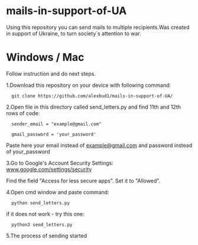 # mails-in-support-of-UA
Using this repository you can send mails to multiple recipients.Was created in support of Ukraine, to turn society`s attention to war.

# Windows / Mac

Follow instruction and do next steps.

1.Download this repository on your device with following command:

      git clone https://github.com/alexbud1/mails-in-support-of-UA/

2.Open file in this directory called send_letters.py and find 11th and 12th rows of code:
      
      sender_email = "example@gmail.com"
      
      gmail_password = 'your_password'
      
Paste here your email instead of example@gmail.com and password instead of your_password

3.Go to Google's Account Security Settings: www.google.com/settings/security

Find the field "Access for less secure apps". Set it to "Allowed".
  
4.Open cmd window and paste command:

      python send_letters.py

if it does not work - try this one:

      python3 send_letters.py

5.The process of sending started
